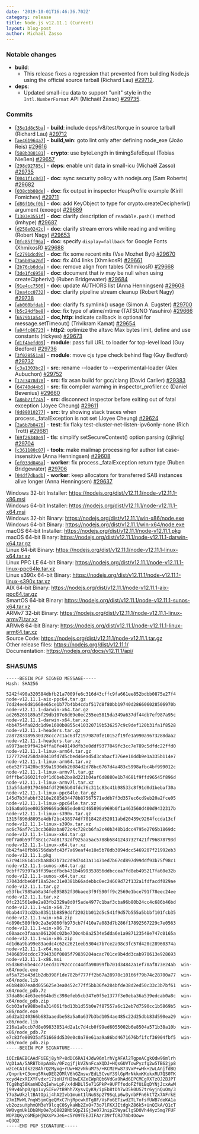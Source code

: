 ```yaml
---
date: '2019-10-01T16:46:36.702Z'
category: release
title: Node.js v12.11.1 (Current)
layout: blog-post
author: Michaël Zasso
---
```


### Notable changes

- **build**:
  - This release fixes a regression that prevented from building Node.js using
    the official source tarball (Richard Lau) [#29712](https://github.com/nodejs/node/pull/29712).
- **deps**:
  - Updated small-icu data to support "unit" style in the `Intl.NumberFormat` API (Michaël Zasso) [#29735](https://github.com/nodejs/node/pull/29735).

### Commits

- [[`35e1d8c5ba`](https://github.com/nodejs/node/commit/35e1d8c5ba)] - **build**: include deps/v8/test/torque in source tarball (Richard Lau) [#29712](https://github.com/nodejs/node/pull/29712)
- [[`ae461964a7`](https://github.com/nodejs/node/commit/ae461964a7)] - **build,win**: goto lint only after defining node_exe (João Reis) [#29616](https://github.com/nodejs/node/pull/29616)
- [[`588b388181`](https://github.com/nodejs/node/commit/588b388181)] - **crypto**: use byteLength in timingSafeEqual (Tobias Nießen) [#29657](https://github.com/nodejs/node/pull/29657)
- [[`298d92785c`](https://github.com/nodejs/node/commit/298d92785c)] - **deps**: enable unit data in small-icu (Michaël Zasso) [#29735](https://github.com/nodejs/node/pull/29735)
- [[`0041f1c0d3`](https://github.com/nodejs/node/commit/0041f1c0d3)] - **doc**: sync security policy with nodejs.org (Sam Roberts) [#29682](https://github.com/nodejs/node/pull/29682)
- [[`038cbb08de`](https://github.com/nodejs/node/commit/038cbb08de)] - **doc**: fix output in inspector HeapProfile example (Kirill Fomichev) [#29711](https://github.com/nodejs/node/pull/29711)
- [[`d86f10cf0b`](https://github.com/nodejs/node/commit/d86f10cf0b)] - **doc**: add KeyObject to type for crypto.createDecipheriv() argument (exoego) [#29689](https://github.com/nodejs/node/pull/29689)
- [[`1303e3551f`](https://github.com/nodejs/node/commit/1303e3551f)] - **doc**: clarify description of `readable.push()` method (imhype) [#29687](https://github.com/nodejs/node/pull/29687)
- [[`d258e0242c`](https://github.com/nodejs/node/commit/d258e0242c)] - **doc**: clarify stream errors while reading and writing (Robert Nagy) [#29653](https://github.com/nodejs/node/pull/29653)
- [[`0fc85ff96a`](https://github.com/nodejs/node/commit/0fc85ff96a)] - **doc**: specify `display=fallback` for Google Fonts (XhmikosR) [#29688](https://github.com/nodejs/node/pull/29688)
- [[`c2791dcd9c`](https://github.com/nodejs/node/commit/c2791dcd9c)] - **doc**: fix some recent nits (Vse Mozhet Byt) [#29670](https://github.com/nodejs/node/pull/29670)
- [[`7a6b05a26f`](https://github.com/nodejs/node/commit/7a6b05a26f)] - **doc**: fix 404 links (XhmikosR) [#29661](https://github.com/nodejs/node/pull/29661)
- [[`2b76cb6dda`](https://github.com/nodejs/node/commit/2b76cb6dda)] - **doc**: remove align from tables (XhmikosR) [#29668](https://github.com/nodejs/node/pull/29668)
- [[`3de1fc6958`](https://github.com/nodejs/node/commit/3de1fc6958)] - **doc**: document that iv may be null when using createCipheriv() (Ruben Bridgewater) [#29684](https://github.com/nodejs/node/pull/29684)
- [[`91e4cc7500`](https://github.com/nodejs/node/commit/91e4cc7500)] - **doc**: update AUTHORS list (Anna Henningsen) [#29608](https://github.com/nodejs/node/pull/29608)
- [[`2ea4cc0732`](https://github.com/nodejs/node/commit/2ea4cc0732)] - **doc**: clarify pipeline stream cleanup (Robert Nagy) [#29738](https://github.com/nodejs/node/pull/29738)
- [[`ab060bfdab`](https://github.com/nodejs/node/commit/ab060bfdab)] - **doc**: clarify fs.symlink() usage (Simon A. Eugster) [#29700](https://github.com/nodejs/node/pull/29700)
- [[`b5c24dfbe8`](https://github.com/nodejs/node/commit/b5c24dfbe8)] - **doc**: fix type of atime/mtime (TATSUNO Yasuhiro) [#29666](https://github.com/nodejs/node/pull/29666)
- [[`6579b1a547`](https://github.com/nodejs/node/commit/6579b1a547)] - **doc,http**: indicate callback is optional for message.setTimeout() (Trivikram Kamat) [#29654](https://github.com/nodejs/node/pull/29654)
- [[`a04fc86723`](https://github.com/nodejs/node/commit/a04fc86723)] - **http2**: optimize the altsvc Max bytes limit, define and use constants (rickyes) [#29673](https://github.com/nodejs/node/pull/29673)
- [[`d1f4befd09`](https://github.com/nodejs/node/commit/d1f4befd09)] - **module**: pass full URL to loader for top-level load (Guy Bedford) [#29736](https://github.com/nodejs/node/pull/29736)
- [[`3f028551a8`](https://github.com/nodejs/node/commit/3f028551a8)] - **module**: move cjs type check behind flag (Guy Bedford) [#29732](https://github.com/nodejs/node/pull/29732)
- [[`c3a1303bc2`](https://github.com/nodejs/node/commit/c3a1303bc2)] - **src**: rename --loader to --experimental-loader (Alex Aubuchon) [#29752](https://github.com/nodejs/node/pull/29752)
- [[`17c3478d78`](https://github.com/nodejs/node/commit/17c3478d78)] - **src**: fix asan build for gcc/clang (David Carlier) [#29383](https://github.com/nodejs/node/pull/29383)
- [[`64740d44b5`](https://github.com/nodejs/node/commit/64740d44b5)] - **src**: fix compiler warning in inspector_profiler.cc (Daniel Bevenius) [#29660](https://github.com/nodejs/node/pull/29660)
- [[`a86b71f745`](https://github.com/nodejs/node/commit/a86b71f745)] - **src**: disconnect inspector before exiting out of fatal exception (Joyee Cheung) [#29611](https://github.com/nodejs/node/pull/29611)
- [[`8d88010277`](https://github.com/nodejs/node/commit/8d88010277)] - **src**: try showing stack traces when process.\_fatalException is not set (Joyee Cheung) [#29624](https://github.com/nodejs/node/pull/29624)
- [[`2a6b7b0476`](https://github.com/nodejs/node/commit/2a6b7b0476)] - **test**: fix flaky test-cluster-net-listen-ipv6only-none (Rich Trott) [#29681](https://github.com/nodejs/node/pull/29681)
- [[`69f26340e9`](https://github.com/nodejs/node/commit/69f26340e9)] - **tls**: simplify setSecureContext() option parsing (cjihrig) [#29704](https://github.com/nodejs/node/pull/29704)
- [[`c361180c07`](https://github.com/nodejs/node/commit/c361180c07)] - **tools**: make mailmap processing for author list case-insensitive (Anna Henningsen) [#29608](https://github.com/nodejs/node/pull/29608)
- [[`ef033d046a`](https://github.com/nodejs/node/commit/ef033d046a)] - **worker**: fix process.\_fatalException return type (Ruben Bridgewater) [#29706](https://github.com/nodejs/node/pull/29706)
- [[`04df7dbadb`](https://github.com/nodejs/node/commit/04df7dbadb)] - **worker**: keep allocators for transferred SAB instances alive longer (Anna Henningsen) [#29637](https://github.com/nodejs/node/pull/29637)

Windows 32-bit Installer: https://nodejs.org/dist/v12.11.1/node-v12.11.1-x86.msi \
Windows 64-bit Installer: https://nodejs.org/dist/v12.11.1/node-v12.11.1-x64.msi \
Windows 32-bit Binary: https://nodejs.org/dist/v12.11.1/win-x86/node.exe \
Windows 64-bit Binary: https://nodejs.org/dist/v12.11.1/win-x64/node.exe \
macOS 64-bit Installer: https://nodejs.org/dist/v12.11.1/node-v12.11.1.pkg \
macOS 64-bit Binary: https://nodejs.org/dist/v12.11.1/node-v12.11.1-darwin-x64.tar.gz \
Linux 64-bit Binary: https://nodejs.org/dist/v12.11.1/node-v12.11.1-linux-x64.tar.xz \
Linux PPC LE 64-bit Binary: https://nodejs.org/dist/v12.11.1/node-v12.11.1-linux-ppc64le.tar.xz \
Linux s390x 64-bit Binary: https://nodejs.org/dist/v12.11.1/node-v12.11.1-linux-s390x.tar.xz \
AIX 64-bit Binary: https://nodejs.org/dist/v12.11.1/node-v12.11.1-aix-ppc64.tar.gz \
SmartOS 64-bit Binary: https://nodejs.org/dist/v12.11.1/node-v12.11.1-sunos-x64.tar.xz \
ARMv7 32-bit Binary: https://nodejs.org/dist/v12.11.1/node-v12.11.1-linux-armv7l.tar.xz \
ARMv8 64-bit Binary: https://nodejs.org/dist/v12.11.1/node-v12.11.1-linux-arm64.tar.xz \
Source Code: https://nodejs.org/dist/v12.11.1/node-v12.11.1.tar.gz \
Other release files: https://nodejs.org/dist/v12.11.1/ \
Documentation: https://nodejs.org/docs/v12.11.1/api/

### SHASUMS

```
-----BEGIN PGP SIGNED MESSAGE-----
Hash: SHA256

5242f490a320584dbfb21a7009fe6c316d43cffc9fa661ee852bdbb0875e27f4  node-v12.11.1-aix-ppc64.tar.gz
7dd24ee6d81668e65ce1b77b4bb4cdaf517d8f80bb19740d286606028506970b  node-v12.11.1-darwin-x64.tar.gz
ad265269189a5f29db107e8d69e0ec255ee5815da349a637df44db7ef987a95c  node-v12.11.1-darwin-x64.tar.xz
4bb4754fa82dc1d9e1600b0855c410320719b536257c9c9def120b31fa1f8528  node-v12.11.1-headers.tar.gz
2a87283189530328ccc7c1ac63f21979870fe10152f19fe1a990a9673288daa2  node-v12.11.1-headers.tar.xz
a9973aeb9f942b4ffa8fe40149dfb3e0ddf9377049fc3cc7e789c5dfdc22ffd0  node-v12.11.1-linux-arm64.tar.gz
12777294258da80410fd7d5cbed46ead5d3cabacf376ee10ddb9e1a335b114e7  node-v12.11.1-linux-arm64.tar.xz
e6e52f71420bc959a1936db26084d2d78bc6767d4a483c5998afbc4bf999012c  node-v12.11.1-linux-armv7l.tar.gz
8fffbe516021fc0f1d6beb2ba8d221b04af6d8880e1b74681f9ffd96545f896d  node-v12.11.1-linux-armv7l.tar.xz
13a5fda091794604fdf2965b04fdc76c311c83c41b98533c8f91d0d1bebaf30a  node-v12.11.1-linux-ppc64le.tar.gz
145d7b3fabbf3218e2685d34478b87567571eddb7f3d357ec6cd9eb20a2fce05  node-v12.11.1-linux-ppc64le.tar.xz
b16a0a01ee002589669ad665ede842465890a969b0f1a463560d400d9432317b  node-v12.11.1-linux-s390x.tar.gz
1315f896d8095e4dbf2bc438974df7018428d52011abd20439c9264fccda13cf  node-v12.11.1-linux-s390x.tar.xz
ac6c76af7c13cc3688aba072c4c728cb6fa2c40b340b1dcc4795e2705b1869dc  node-v12.11.1-linux-x64.tar.gz
00f7a0b59ff38c1c74d81732df925aa5ac5788b58412437327421f796878793d  node-v12.11.1-linux-x64.tar.xz
8b42fa40fb96756dabfc43f7a69eaf4e10e5b78db3094dcc5469207f21992eb3  node-v12.11.1.pkg
67c94186141c8ba8d87b73c2d9d7443a11471ed7b67cd897d99ddf93b75f98c1  node-v12.11.1-sunos-x64.tar.gz
9cbff79397a3ff39acdfbcb431b4b99353856ddbccea7fd8eb495217fa60e32b  node-v12.11.1-sunos-x64.tar.xz
37043ddbe60f18a52ec31e0381b66adebbc0ec24669d72f132a1fdfacdf029ae  node-v12.11.1.tar.gz
e53fbc7985ab8a34fe895852f30baee3f9f590ff9c2569e1bce791f78eec24ee  node-v12.11.1.tar.xz
0fc231561e9e2a83fb2329a8d0f5ade4977c1baf3cba96b80b24cc4c686b46bd  node-v12.11.1-win-x64.7z
0bab4473cd2ba03511b8859ddf2202bb012d5c541f9d57b555a5bbbf101fcb35  node-v12.11.1-win-x64.zip
4d890c580fb9c2a3e9860fb973cb7f410a7a083d7b286f17892567229c7e0563  node-v12.11.1-win-x86.7z
c60aace3faaaa061206c02be730c4b8a2534e5dda6e1a987123548e747c0165a  node-v12.11.1-win-x86.zip
4d1d6a9ba99e83aedc4c62c2621eeb5304c7b7ce2a98c3fc57d420c28960374a  node-v12.11.1-x64.msi
3406839dcdcc7394330f0085f79839204acac701ce9b4dd3cab970613e928693  node-v12.11.1-x86.msi
85d36856be4cc71ecd31792cccc44dfa98099fb701d34842a1ef70af873e24ab  win-x64/node.exe
af5a725e43d1b2db398f1de782bf777ff2b67a28970c10166f79b74c28700a77  win-x64/node.lib
e6b84807ea0d055625e3ea0452c77ff5bb36fe284bfde38d2ed50c33c3b7bf61  win-x64/node_pdb.7z
37da86c4e63ee664bd5c398efeb5cb347e0f5e1377f3e0eba36a539edcab0a8c  win-x64/node_pdb.zip
6cb03afe988be0a314061fbd13b1d55b0e7f87557a6c12eb7d7590cc1b5869b5  win-x86/node.exe
a6d2a3240366b683aaedbe58a5a0a637b3bd1054ae485c22d25dbb83d590ea29  win-x86/node.lib
216a1a8ccb7d8e098338514d2a1c7d4cb0f99ed6055002b6e8504a571b38a10b  win-x86/node_pdb.7z
e7c83fe80935af51668dd530e0c0a78e61aa9a86bd4671676bf1fcf36904fbf5  win-x86/node_pdb.zip
-----BEGIN PGP SIGNATURE-----

iQIzBAEBCAAdFiEEj8yhP+8dDC6RAI4Jdw96mlrhVgAFAl2TgpoACgkQdw96mlrh
VgD1aA/5ARBTbVpAm8v/0FzgjfjkVZNnFcaXQDJ+HQsGUVTowPyzfg2w5TB62jp8
wzCeCA1dkzzBAhrQzMyxg+rUw+WzvNkuM75/+KCMzRw873VxP+wHk+2wLAnjfdBQ
/Qnprk+C3ovqSRkeDEG2OMlV6hGZmsw/EdL5CvuY39lGpMrNkkmKKokxRU7QS0TK
xcyd4zxRIXYFvdxr17ioHJYHIbwEXZeEWpRQb6VdGa9hAd6EPCMCgRXTzOJ2BJPT
TCg8hq58KanWDZqIehwLpF/x4dHDLl5e71GPkP+9UPTfodoFZfUiBqDYNjJcxAwM
j99v46hp0/q41uySIFw7tB9hh7XysvQyK9/ipEb8tDh7w35k0US7tr6yjnQuOm/3
Y7o3wUkzltBAtOpij4hA2Ivb1munt1lNuSSp279SqLp6w3ynbFFn6ktTZx7AFrkE
27mIMvWL7nqW5jmCgeQMxC7hjRpcwk0Tg8F/VsFo6ETiwdZTL7ofsfUWB7deKA1a
vb2ozsuYphmQM3eY9lcqC0SykaWb2ZxO+73o7lFKXJItdgkZ86k5+UnQIkA/Q1cT
9W0vgmUk1DbBMp0e7pQ882BNbSQpZ1Gj3e07JnipZ5WyaClgSDOVh44yz5mg7FUF
WOP3QKycGMEpHjWXsPxJeG+c5Y09TEEJIFAzr39rfCRJ7mb4Oow=
=Q3Q2
-----END PGP SIGNATURE-----

```

